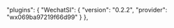  "plugins": {
    "WechatSI": {
      "version": "0.2.2",
      "provider": "wx069ba97219f66d99"
    }
  },